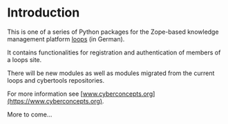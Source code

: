 # Introduction

This is one of a series of Python packages for
the Zope-based knowledge management platform 
[loops](http://www.cyberconcepts.de) (in German).

It contains functionalities for registration and 
authentication of members of a loops site. 

There will be new modules as well as modules migrated from 
the current loops and cybertools repositories.

For more information see
[www.cyberconcepts.org](https://www.cyberconcepts.org).

More to come...
